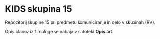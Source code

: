# KIDS skupina 15

Repozitorij skupine 15 pri predmetu komuniciranje in delo v skupinah (RV).

Opis članov iz 1. naloge se nahaja v datoteki **Opis.txt**.
